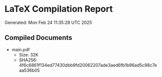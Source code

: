 # LaTeX Compilation Report
Generated: Mon Feb 24 11:35:28 UTC 2025
## Compiled Documents
- main.pdf
  - Size: 32K
  - SHA256: 4f6c6861f134ed77430dbb9fd20062207ade3aed6fb1b96ad5c98c7eaa536b05
